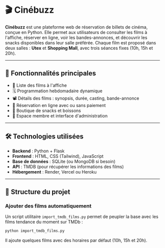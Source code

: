 # 🎬 Cinébuzz

**Cinébuzz** est une plateforme web de réservation de billets de cinéma, conçue en Python. Elle permet aux utilisateurs de consulter les films à l'affiche, réserver en ligne, voir les bandes-annonces, et découvrir les snacks disponibles dans leur salle préférée. Chaque film est proposé dans deux salles&nbsp;: **Utex** et **Shopping Mall**, avec trois séances fixes (10h, 15h et 20h).

---

## 🚀 Fonctionnalités principales

- 🎥 Liste des films à l'affiche
- 🗓️ Programmation hebdomadaire dynamique
- 📽️ Détails des films : synopsis, durée, casting, bande-annonce
- 🛒 Réservation en ligne avec ou sans paiement
- 🍿 Boutique de snacks et boissons
- 👤 Espace membre et interface d'administration

---

## 🛠️ Technologies utilisées

- **Backend** : Python + Flask
- **Frontend** : HTML, CSS (Tailwind), JavaScript
- **Base de données** : SQLite (ou MongoDB si besoin)
- **API** : TMDB (pour récupérer les informations des films)
- **Hébergement** : Render, Vercel ou Heroku

---

## 📁 Structure du projet


### Ajouter des films automatiquement

Un script utilitaire `import_tmdb_films.py` permet de peupler la base avec les films tendance du moment sur TMDb :

```bash
python import_tmdb_films.py
```

Il ajoute quelques films avec des horaires par défaut (10h, 15h et 20h).

